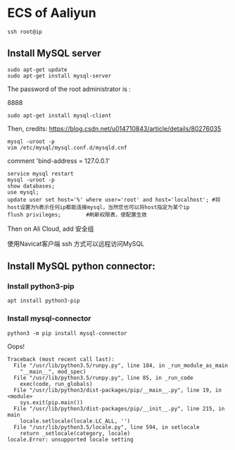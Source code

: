 # ECS of Aaliyun

```
ssh root@ip
```

## Install MySQL server

```
sudo apt-get update
sudo apt-get install mysql-server
```

The password of the root administrator is :

8888

```
sudo apt-get install mysql-client
```

Then, credits: https://blog.csdn.net/u014710843/article/details/80276035

```
mysql -uroot -p
vim /etc/mysql/mysql.conf.d/mysqld.cnf
```

comment 'bind-address = 127.0.0.1'

```
service mysql restart
mysql -uroot -p
show databases;
use mysql;
update user set host='%' where user='root' and host='localhost'; #将host设置为%表示任何ip都能连接mysql，当然您也可以将host指定为某个ip
flush privileges;        #刷新权限表，使配置生效
```

Then on Ali Cloud, add 安全组



使用Navicat客户端 ssh 方式可以远程访问MySQL

## Install MySQL python connector:

### Install python3-pip

```
apt install python3-pip
```

### Install mysql-connector

```
python3 -m pip install mysql-connector
```

Oops!

```
Traceback (most recent call last):
  File "/usr/lib/python3.5/runpy.py", line 184, in _run_module_as_main
    "__main__", mod_spec)
  File "/usr/lib/python3.5/runpy.py", line 85, in _run_code
    exec(code, run_globals)
  File "/usr/lib/python3/dist-packages/pip/__main__.py", line 19, in <module>
    sys.exit(pip.main())
  File "/usr/lib/python3/dist-packages/pip/__init__.py", line 215, in main
    locale.setlocale(locale.LC_ALL, '')
  File "/usr/lib/python3.5/locale.py", line 594, in setlocale
    return _setlocale(category, locale)
locale.Error: unsupported locale setting
```

